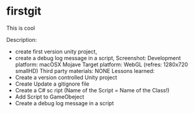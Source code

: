 # firstgit
This is cool

Description:
 - create first version  unity project,
 - create a debug log message in a script, 
Screenshot:
Development platform: macOSX Mojave
Target platform: WebGL (refres: 1280x720 smallHD)
Third party materials: NONE
Lessons learned: 
 - Create a version controlled Unity project
 - Create Update a gitignore file
 - Create a C# sc
ript (Name of the Script = Name of the Class!)
 - Add Script to GameObeject
 - Create a debug log message in a script
